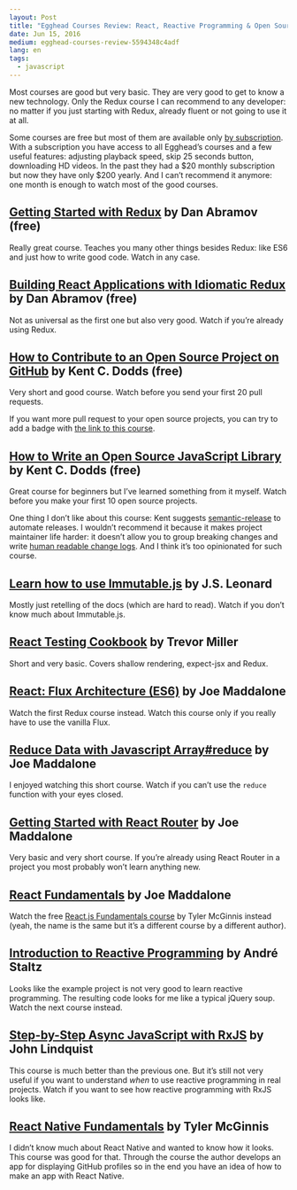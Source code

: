 ```yaml
---
layout: Post
title: "Egghead Courses Review: React, Reactive Programming & Open Source"
date: Jun 15, 2016
medium: egghead-courses-review-5594348c4adf
lang: en
tags:
  - javascript
---
```


Most courses are good but very basic. They are very good to get to know a new technology. Only the Redux course I can recommend to any developer: no matter if you just starting with Redux, already fluent or not going to use it at all.

Some courses are free but most of them are available only [by subscription](https://egghead.io/pricing). With a subscription you have access to all Egghead’s courses and a few useful features: adjusting playback speed, skip 25 seconds button, downloading HD videos. In the past they had a $20 monthly subscription but now they have only $200 yearly. And I can’t recommend it anymore: one month is enough to watch most of the good courses.

## [Getting Started with Redux](https://egghead.io/series/getting-started-with-redux) by Dan Abramov (free)

Really great course. Teaches you many other things besides Redux: like ES6 and just how to write good code. Watch in any case.

## [Building React Applications with Idiomatic Redux](https://egghead.io/courses/building-react-applications-with-idiomatic-redux) by Dan Abramov (free)

Not as universal as the first one but also very good. Watch if you’re already using Redux.

## [How to Contribute to an Open Source Project on GitHub](https://egghead.io/series/how-to-contribute-to-an-open-source-project-on-github) by Kent C. Dodds (free)

Very short and good course. Watch before you send your first 20 pull requests.

If you want more pull request to your open source projects, you can try to add a badge with [the link to this course](http://makeapullrequest.com/).

## [How to Write an Open Source JavaScript Library](https://egghead.io/series/how-to-write-an-open-source-javascript-library) by Kent C. Dodds (free)

Great course for beginners but I’ve learned something from it myself. Watch before you make your first 10 open source projects.

One thing I don’t like about this course: Kent suggests [semantic-release](https://github.com/semantic-release/semantic-release) to automate releases. I wouldn’t recommend it because it makes project maintainer life harder: it doesn’t allow you to group breaking changes and write [human readable change logs](http://keepachangelog.com/). And I think it’s too opinionated for such course.

## [Learn how to use Immutable.js](https://egghead.io/series/learn-how-to-use-immutable-js) by J.S. Leonard

Mostly just retelling of the docs (which are hard to read). Watch if you don’t know much about Immutable.js.

## [React Testing Cookbook](https://egghead.io/series/react-testing-cookbook) by Trevor Miller

Short and very basic. Covers shallow rendering, expect-jsx and Redux.

## [React: Flux Architecture (ES6)](https://egghead.io/series/react-flux-architecture-es6) by Joe Maddalone

Watch the first Redux course instead. Watch this course only if you really have to use the vanilla Flux.

## [Reduce Data with Javascript Array#reduce](https://egghead.io/series/reduce-data-with-javascript) by Joe Maddalone

I enjoyed watching this short course. Watch if you can’t use the `reduce` function with your eyes closed.

## [Getting Started with React Router](https://egghead.io/series/getting-started-with-react-router) by Joe Maddalone

Very basic and very short course. If you’re already using React Router in a project you most probably won’t learn anything new.

## [React Fundamentals](https://egghead.io/series/react-fundamentals) by Joe Maddalone

Watch the free [React.js Fundamentals course](http://courses.reactjsprogram.com/courses/reactjsfundamentals) by Tyler McGinnis instead (yeah, the name is the same but it’s a different course by a different author).

## [Introduction to Reactive Programming](https://egghead.io/series/introduction-to-reactive-programming) by André Staltz

Looks like the example project is not very good to learn reactive programming. The resulting code looks for me like a typical jQuery soup. Watch the next course instead.

## [Step-by-Step Async JavaScript with RxJS](https://egghead.io/series/step-by-step-async-javascript-with-rxjs) by John Lindquist

This course is much better than the previous one. But it’s still not very useful if you want to understand *when* to use reactive programming in real projects. Watch if you want to see how reactive programming with RxJS looks like.

## [React Native Fundamentals](https://egghead.io/series/react-native-fundamentals) by Tyler McGinnis

I didn’t know much about React Native and wanted to know how it looks. This course was good for that. Through the course the author develops an app for displaying GitHub profiles so in the end you have an idea of how to make an app with React Native.

